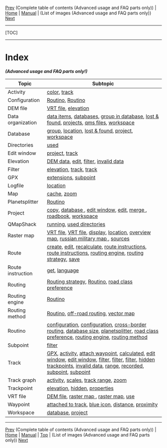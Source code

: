 [Prev](AxAdvToc) (Complete table of contents (Advanced usage and FAQ parts only)) | [Home](Home) | [Manual](DocMain) | (List of images (Advanced usage and FAQ parts only)) [Next](AxWikiImages)
- - -
[TOC]
- - -


# Index

 ___(Advanced usage and FAQ parts only!)___

Topic | Subtopic
------|------
Activity | [color](AdvTrkGeneral#markdown-header-assign-colors-to-track-activities), [track](AdvTrkGeneral#markdown-header-assign-colors-to-track-activities)
Configuration | [Routino](DocFaqConfig#markdown-header-user-relevant-qmapshack-directories-windows-version), [Routino](DocFaqRouting#markdown-header-is-there-a-possibility-to-choose-the-preferred-road-class-when-routing)
DEM file | [VRT file](DocFaqMaps#markdown-header-is-it-possible-to-use-several-vrt-files), [elevation](AdvTrkElevation#markdown-header-handle-invalid-elevation-data)
Data organization | [data items](AdvProjects#markdown-header-organization-of-qmapshack-data), [databases](AdvProjects#markdown-header-organization-of-qmapshack-data), [group in database](AdvProjects#markdown-header-organization-of-qmapshack-data), [lost & found](AdvProjects#markdown-header-organization-of-qmapshack-data), [projects](AdvProjects#markdown-header-organization-of-qmapshack-data), [qms files](AdvProjects#markdown-header-organization-of-qmapshack-data), [workspace](AdvProjects#markdown-header-organization-of-qmapshack-data)
Database | [group](AdvProjects#markdown-header-organization-of-qmapshack-data), [location](DocFaqData#markdown-header-how-to-find-the-location-of-a-database-file-used-in-qmapshack), [lost & found](AdvProjects#markdown-header-organization-of-qmapshack-data), [project](AdvProjects#markdown-header-organization-of-qmapshack-data), [workspace](DocFaqConfig#markdown-header-user-relevant-qmapshack-directories-windows-version)
Directories | [used](DocFaqConfig#markdown-header-user-relevant-qmapshack-directories-windows-version)
Edit window | [project](AdvTrkGeneral#markdown-header-attach-waypoints-to-a-track-to-get-additional-track-information), [track](AdvTrkGeneral#markdown-header-recorded-and-calculated-track-data)
Elevation | [DEM data](AdvTrkElevation#markdown-header-handle-invalid-elevation-data), [edit](AdvTrkElevation#markdown-header-manually-edit-elevation-of-a-track-point), [filter](AdvTrkElevation#markdown-header-handle-invalid-elevation-data), [invalid data](AdvTrkElevation#markdown-header-handle-invalid-elevation-data)
Filter | [elevation](AdvTrkElevation#markdown-header-handle-invalid-elevation-data), [track](AdvTrkGeneral#markdown-header-avoid-and-remove-invalid-data-in-a-track), [track](AdvTrkGeneral#markdown-header-recorded-and-calculated-track-data)
GPX | [extensions](DocFaqHandling#markdown-header-which-track-data-is-saved-in-gpx-files), [subpoint](DocFaqHandling#markdown-header-which-track-data-is-saved-in-gpx-files)
Logfile | [location](DocFaqConfig#markdown-header-user-relevant-qmapshack-directories-windows-version)
Map | [cache](DocFaqConfig#markdown-header-user-relevant-qmapshack-directories-windows-version), [zoom](DocFaqMaps#markdown-header-is-there-a-possibility-to-display-small-roadstracks-in-a-vector-map-without-zooming-in-too-much)
Planetsplitter | [Routino](DocFaqRouting#markdown-header-does-qmapshackroutino-support-cross-border-routing)
Project | [copy](AdvProjActions#markdown-header-copy-project), [database ](DocFaqData#markdown-header-how-to-find-database-to-which-a-project-belongs), [edit window](AdvTrkGeneral#markdown-header-attach-waypoints-to-a-track-to-get-additional-track-information), [edit](DocFaqData#markdown-header-how-to-edit-quickly-the-name-of-a-project), [merge ](AdvProjActions#markdown-header-merge-projects), [roadbook](AdvTrkGeneral#markdown-header-attach-waypoints-to-a-track-to-get-additional-track-information), [workspace](DocFaqData#markdown-header-why-does-qmapshack-use-a-separate-workspacedb-to-save-data)
QMapShack | [running](DocFaqConfig#markdown-header-can-i-run-several-qms-instances-at-the-same-time), [used directories](DocFaqConfig#markdown-header-user-relevant-qmapshack-directories-windows-version)
Raster map | [VRT file](DocFaqMaps#markdown-header-how-to-find-the-location-of-a-raster-map), [VRT file](DocFaqMaps#markdown-header-how-to-use-russian-military-and-similar-raster-maps-with-qmapshack), [display](DocFaqMaps#markdown-header-why-is-a-raster-map-not-displayed), [location](DocFaqMaps#markdown-header-how-to-find-the-location-of-a-raster-map), [overview map](DocFaqMaps#markdown-header-why-is-a-raster-map-not-displayed), [russian military map    ](DocFaqMaps#markdown-header-how-to-use-russian-military-and-similar-raster-maps-with-qmapshack), [sources](DocFaqMaps#markdown-header-how-to-use-russian-military-and-similar-raster-maps-with-qmapshack)
Route | [create](AdvRoutes#markdown-header-create-a-route), [edit](AdvRoutes#markdown-header-edit-a-route), [recalculate](AdvRoutes#markdown-header-edit-a-route), [route instructions](AdvRoutes#markdown-header-get-route-instructions), [route instructions](DocFaqRouting#markdown-header-why-do-route-instructions-use-different-languages), [routing engine](AdvRoutes#markdown-header-create-a-route), [routing strategy](AdvRoutes#markdown-header-create-a-route), [save](AdvRoutes#markdown-header-save-route-in-gpx-file)
Route instruction | [get](AdvRoutes#markdown-header-get-route-instructions), [language](DocFaqRouting#markdown-header-why-do-route-instructions-use-different-languages)
Routing | [Routing strategy](AdvRoutes#markdown-header-create-a-route), [Routino](DocFaqRouting#markdown-header-is-there-a-possibility-to-choose-the-preferred-road-class-when-routing), [road class preference](DocFaqRouting#markdown-header-is-there-a-possibility-to-choose-the-preferred-road-class-when-routing)
Routing engine | [Routino](AdvRoutes#markdown-header-create-a-route)
Routing method | [Routino](AdvRoutes#markdown-header-description-of-routing-methods-in-qmapshack), [off-road routing](AdvRoutes#markdown-header-description-of-routing-methods-in-qmapshack), [vector map            ](AdvRoutes#markdown-header-description-of-routing-methods-in-qmapshack)
Routino | [configuration](DocFaqConfig#markdown-header-user-relevant-qmapshack-directories-windows-version), [configuration](DocFaqRouting#markdown-header-is-there-a-possibility-to-choose-the-preferred-road-class-when-routing), [cross-border routing](DocFaqRouting#markdown-header-does-qmapshackroutino-support-cross-border-routing), [database size](DocFaqRouting#markdown-header-what-is-the-maximum-routino-databases-file-size-that-can-be-handled-by-the-qmapshack-windows-version), [planetsplitter](DocFaqRouting#markdown-header-does-qmapshackroutino-support-cross-border-routing), [road class preference](DocFaqRouting#markdown-header-is-there-a-possibility-to-choose-the-preferred-road-class-when-routing), [routing engine](AdvRoutes#markdown-header-create-a-route), [routing method](AdvRoutes#markdown-header-description-of-routing-methods-in-qmapshack)
Subpoint | [filter](AdvTrkGeneral#markdown-header-convert-track-subpoints-to-points)
Track | [GPX](DocFaqHandling#markdown-header-which-track-data-is-saved-in-gpx-files), [activity](AdvTrkGeneral#markdown-header-assign-colors-to-track-activities), [attach waypoint](AdvTrkGeneral#markdown-header-attach-waypoints-to-a-track-to-get-additional-track-information), [calculated](AdvTrkGeneral#markdown-header-recorded-and-calculated-track-data), [edit window](AdvTrkGeneral#markdown-header-recorded-and-calculated-track-data), [edit window](AdvTrkGeneral#markdown-header-select-a-range-of-a-track), [filter](AdvTrkGeneral#markdown-header-avoid-and-remove-invalid-data-in-a-track), [filter](AdvTrkGeneral#markdown-header-recorded-and-calculated-track-data), [filter](AdvTrkGeneral#markdown-header-track-filters), [hidden trackpoints](AdvTrkGeneral#markdown-header-select-a-range-of-a-track), [invalid data](AdvTrkGeneral#markdown-header-avoid-and-remove-invalid-data-in-a-track), [range](AdvTrkGeneral#markdown-header-select-a-range-of-a-track), [recorded](AdvTrkGeneral#markdown-header-recorded-and-calculated-track-data), [subpoint](AdvTrkGeneral#markdown-header-convert-track-subpoints-to-points), [subpoint](DocFaqHandling#markdown-header-which-track-data-is-saved-in-gpx-files)
Track graph | [activity](AdvTrkGeneral#markdown-header-assign-colors-to-track-activities), [scales](AdvTrkGraphs#markdown-header-select-a-scale-range-for-track-data-display), [track range](AdvTrkGeneral#markdown-header-select-a-range-of-a-track), [zoom](AdvTrkGraphs#markdown-header-zoom-track-graphs)
Trackpoint | [elevation](AdvTrkElevation#markdown-header-manually-edit-elevation-of-a-track-point), [hidden](AdvTrkGeneral#markdown-header-select-a-range-of-a-track), [properties](AdvTrkGeneral#markdown-header-recorded-and-calculated-track-data)
VRT file | [DEM file](DocFaqMaps#markdown-header-is-it-possible-to-use-several-vrt-files), [raster map    ](DocFaqMaps#markdown-header-how-to-find-the-location-of-a-raster-map), [raster map](DocFaqMaps#markdown-header-how-to-use-russian-military-and-similar-raster-maps-with-qmapshack), [use](DocFaqMaps#markdown-header-is-it-possible-to-use-several-vrt-files)
Waypoint | [attached to track](AdvTrkGeneral#markdown-header-attach-waypoints-to-a-track-to-get-additional-track-information), [blue icon](DocFaqMaps#markdown-header-why-are-waypoints-shown-with-a-blue-dot-icon), [distance](DocFaqHandling#markdown-header-how-to-find-distance-between-waypoints), [proximity](DocFaqHandling#markdown-header-how-to-find-distance-between-waypoints)
Workspace | [database](DocFaqConfig#markdown-header-user-relevant-qmapshack-directories-windows-version), [project](DocFaqData#markdown-header-why-does-qmapshack-use-a-separate-workspacedb-to-save-data)

- - -
[Prev](AxAdvToc) (Complete table of contents (Advanced usage and FAQ parts only)) | [Home](Home) | [Manual](DocMain) | [Top](#) | (List of images (Advanced usage and FAQ parts only)) [Next](AxWikiImages)
